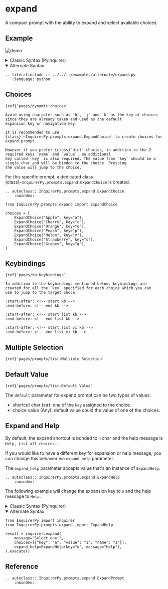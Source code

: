 # expand

A compact prompt with the ability to expand and select available choices.

## Example

![demo](https://assets.kazhala.me/InquirerPy/expand.gif)

<details>
  <summary>Classic Syntax (PyInquirer)</summary>

```{eval-rst}
.. literalinclude :: ../../../examples/classic/expand.py
   :language: python
```

</details>

<details open>
  <summary>Alternate Syntax</summary>

```{eval-rst}
.. literalinclude :: ../../../examples/alternate/expand.py
   :language: python
```

</details>

## Choices

```{seealso}
{ref}`pages/dynamic:choices`
```

```{tip}
Avoid using character such as `h`, `j` and `k` as the key of choices since they are already taken and used as the default
expansion key or navigation key.
```

```{tip}
It is recommended to use {class}`~InquirerPy.prompts.expand.ExpandChoice` to create choices for expand prompt.

However if you prefer {class}`dict` chocies, in addition to the 2 required keys `name` and `value`, an additional
key called `key` is also required. The value from `key` should be a single char and will be binded to the choice. Pressing
the value will jump to the choice.
```

For this specific prompt, a dedicated class {class}`~InquirerPy.prompts.expand.ExpandChoice` is created.

```{eval-rst}
.. autoclass:: InquirerPy.prompts.expand.ExpandChoice
    :noindex:
```

```{code-block}
from InquirerPy.prompts.expand import ExpandChoice

choices = [
    ExpandChoice("Apple", key="a"),
    ExpandChoice("Cherry", key="c"),
    ExpandChoice("Orange", key="o"),
    ExpandChoice("Peach", key="p"),
    ExpandChoice("Melon", key="m"),
    ExpandChoice("Strawberry", key="s"),
    ExpandChoice("Grapes", key="g"),
]
```

## Keybindings

```{seealso}
{ref}`pages/kb:Keybindings`
```

```{hint}
In addition to the keybindings mentioned below, keybindings are created for all the `key` specified for each choice which you can
use to jump to the target choce.
```

```{include} ../kb.md
:start-after: <!-- start kb -->
:end-before: <!-- end kb -->
```

```{include} ./list.md
:start-after: <!-- start list kb -->
:end-before: <!-- end list kb -->
```

```{include} ./list.md
:start-after: <!-- start list vi kb -->
:end-before: <!-- end list vi kb -->
```

## Multiple Selection

```{seealso}
{ref}`pages/prompts/list:Multiple Selection`
```

## Default Value

```{seealso}
{ref}`pages/prompts/list:Default Value`
```

The `default` parameter for expand prompt can be two types of values:

- shortcut char (str): one of the `key` assigned to the choice.
- choice value (Any): default value could the value of one of the choices.

## Expand and Help

By default, the expand shortcut is bonded to `h` char and the help message is `Help, List all choices.`.

If you would like to have a different key for expansion or help message, you can change this behavior via `expand_help` parameter.

The `expand_help` parameter accepts value that's an instance of `ExpandHelp`.

```{eval-rst}
.. autoclass:: InquirerPy.prompts.expand.ExpandHelp
    :noindex:
```

The following example will change the expansion key to `o` and the help message to `Help`.

<details>
  <summary>Classic Syntax (PyInquirer)</summary>

```{code-block} python
from InquirerPy import prompt
from InquirerPy.prompts.expand import ExpandHelp

questions = [
    {
        "type": "expand",
        "message": "Select one:",
        "choices": [{"key": "a", "value": "1", "name": "1"}],
        "expand_help": ExpandHelp(key="o", message="Help"),
    }
]

result = prompt(questions=questions)
```

</details>

<details open>
  <summary>Alternate Syntax</summary>

```{code-block} python
from InquirerPy import inquirer
from InquirerPy.prompts.expand import ExpandHelp

result = inquirer.expand(
    message="Select one:",
    choices=[{"key": "a", "value": "1", "name": "1"}],
    expand_help=ExpandHelp(key="o", message="Help"),
).execute()
```

</details>

## Reference

```{eval-rst}
.. autoclass:: InquirerPy.prompts.expand.ExpandPrompt
    :noindex:
```
